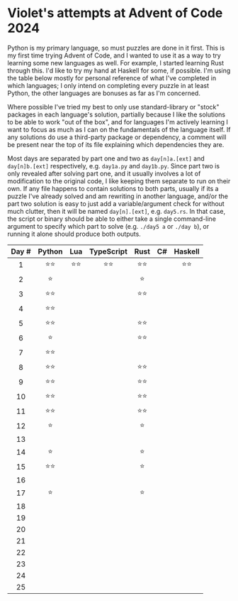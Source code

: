 # Violet's attempts at Advent of Code 2024

Python is my primary language, so must puzzles are done in it first. This is my first time trying Advent of Code, and I wanted to use it as a way to try learning some new languages as well. For example, I started learning Rust through this. I'd like to try my hand at Haskell for some, if possible. I'm using the table below mostly for personal reference of what I've completed in which languages; I only intend on completing every puzzle in at least Python, the other languages are bonuses as far as I'm concerned.

Where possible I've tried my best to only use standard-library or "stock" packages in each language's solution, partially because I like the solutions to be able to work "out of the box", and for languages I'm actively learning I want to focus as much as I can on the fundamentals of the language itself. If any solutions do use a third-party package or dependency, a comment will be present near the top of its file explaining which dependencies they are.

Most days are separated by part one and two as `day[n]a.[ext]` and `day[n]b.[ext]` respectively, e.g. `day1a.py` and `day1b.py`. Since part two is only revealed after solving part one, and it usually involves a lot of modification to the original code, I like keeping them separate to run on their own. If any file happens to contain solutions to both parts, usually if its a puzzle I've already solved and am rewriting in another language, and/or the part two solution is easy to just add a variable/argument check for without much clutter, then it will be named `day[n].[ext]`, e.g. `day5.rs`. In that case, the script or binary should be able to either take a single command-line argument to specify which part to solve (e.g. `./day5 a` or `./day b`), or running it alone should produce both outputs.

| Day # | Python | Lua | TypeScript | Rust | C# | Haskell |
| :-:   | :-:    | :-: | :-:        | :-:  | :-:| :-:     |
|1      |⭐⭐|⭐⭐|⭐⭐|⭐⭐||⭐⭐|
|2      |⭐|||⭐|||
|3      |⭐⭐|||⭐⭐|||
|4      |⭐⭐||||||
|5      |⭐⭐|||⭐⭐|||
|6      |⭐|||⭐⭐|||
|7      |⭐⭐||||||
|8      |⭐⭐|||⭐⭐|||
|9      |⭐⭐|||⭐⭐|||
|10     |⭐⭐|||⭐⭐|||
|11     |⭐⭐|||⭐⭐|||
|12     |⭐|||⭐|||
|13     |||||||
|14     |⭐|||⭐|||
|15     |⭐⭐|||⭐|||
|16     |||||||
|17     |⭐|||⭐|||
|18     |||||||
|19     |||||||
|20     |||||||
|21     |||||||
|22     |||||||
|23     |||||||
|24     |||||||
|25     |||||||

